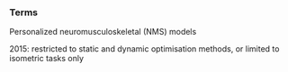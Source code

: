 ### Terms
Personalized neuromusculoskeletal (NMS) models

2015: restricted to static and dynamic optimisation methods, or limited to isometric tasks only